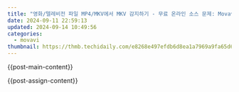 ```yaml
---
title: "영화/텔레비전 파일 MP4/MKV에서 MKV 감지하기 - 무료 온라인 소스 문제: Movavi"
date: 2024-09-11 22:59:13
updated: 2024-09-14 10:49:56
categories:
  - movavi
thumbnail: https://thmb.techidaily.com/e8268e497efdb6d8ea1a7969a9fa65d609c22667298076c75d393327469015e0.jpg
---
```


{{post-main-content}}

<ins class="adsbygoogle"
     style="display:block"
     data-ad-format="autorelaxed"
     data-ad-client="ca-pub-7571918770474297"
     data-ad-slot="1223367746"></ins>

{{post-assign-content}}

<ins class="adsbygoogle"
     style="display:block"
     data-ad-client="ca-pub-7571918770474297"
     data-ad-slot="8358498916"
     data-ad-format="auto"
     data-full-width-responsive="true"></ins>
